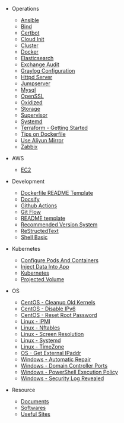<!--- _sidebar.md --->

- Operations

  - [Ansible](/op/ansible.md)
  - [Bind](/op/bind.md)
  - [Certbot](/op/certbot.md)
  - [Cloud Init](/op/cloudInit.md)
  - [Cluster](/op/cluster.md)
  - [Docker](/op/docker.md)
  - [Elasticsearch](/op/elasticsearch.md)
  - [Exchange Audit](/op/exchangeAudit.md)
  - [Graylog Configuration](/op/graylogConfiguration.md)
  - [Httpd Server](/op/httpd.md)
  - [Jumpserver](/op/jumpserver.md)
  - [Mysql](/op/mysql.md)
  - [OpenSSL](/op/openssl.md)
  - [Oxidized](/op/oxidized.md)
  - [Storage](/op/storage.md)
  - [Supervisor](/op/supervisor.md)
  - [Systemd](/op/systemd.md)
  - [Terraform - Getting Started](/op/terraformGettingStarted.md)
  - [Tips on Dockerfile](/op/tipsOnDockerfile.md)
  - [Use Aliyun Mirror](/op/useAliyunMirror.md)
  - [Zabbix](/op/zabbix.md)

- AWS

  - [EC2](/aws/ec2.md)

- Development

  - [Dockerfile README Template](/dev/dockerfileReadmeTemplate.md)
  - [Docsify](/dev/docsify.md)
  - [Github Actions](/dev/githubActions.md)
  - [Git Flow](/dev/gitFlow.md)
  - [README template](/dev/readmeTemplate.md)
  - [Recommended Version System](/dev/recommendedVersionSystem.md)
  - [ReStructedText](/dev/reStructedText.md)
  - [Shell Basic](/dev/shellBasic.md)

- Kubernetes

  - [Configure Pods And Containers](/k8s/configurePodsAndContainers.md)
  - [Inject Data Into App](/k8s/injectDataIntoApp.md)
  - [Kubernetes](/k8s/kubernetes.md)
  - [Projected Volume](/k8s/projectedVolume.md)

- OS

  - [CentOS - Cleanup Old Kernels](/os/centosCleanupOldKernels.md)
  - [CentOS - Disable IPv6](/os/centosDisableIPv6.md)
  - [CentOS - Reset Root Password](/os/centosResetRootPassword.md)
  - [Linux - IPMI](/os/linuxIPMI.md)
  - [Linux - Nftables](/os/linuxNftables.md)
  - [Linux - Screen Resolution](/os/linuxScreenResolution.md)
  - [Linux - Systemd](/os/linuxSystemd.md)
  - [Linux - TimeZone](/os/linuxTimeZone.md)
  - [OS - Get External IPaddr](/os/osGetExternalIPAddr.md)
  - [Windows - Automatic Repair](/os/winAutomaticRepair.md)
  - [Windows - Domain Controller Ports](/os/winDomainControllerPorts.md)
  - [Windows - PowerShell Execution Policy](/os/winPowerShellExecutionPolicy.md)
  - [Windows - Security Log Revealed](/os/winSecurityLogRevealed.md)

- Resource

  - [Documents](/resrc/documents.md)
  - [Softwares](/resrc/softwares.md)
  - [Useful Sites](/resrc/usefulSites.md)
